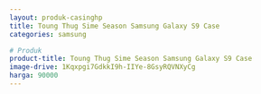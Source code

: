 ```yaml
---
layout: produk-casinghp
title: Toung Thug Sime Season Samsung Galaxy S9 Case
categories: samsung

# Produk
product-title: Toung Thug Sime Season Samsung Galaxy S9 Case
image-drive: 1Kqxpgi7GdkkI9h-IIYe-8GsyRQVNXyCg
harga: 90000
---
```

